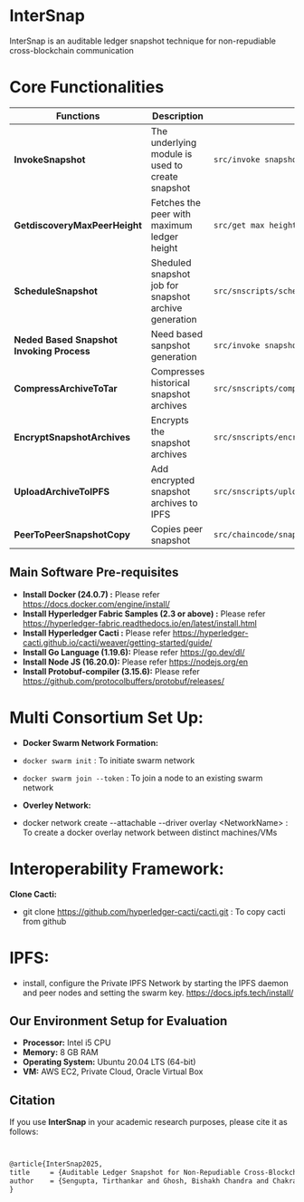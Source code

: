 # InterSnap
InterSnap is an auditable ledger snapshot technique for non-repudiable cross-blockchain communication



# Core Functionalities

| Functions| Description | Folder Path |
|---------------------|-------------|------------|
| **InvokeSnapshot**  | The underlying module is used to create snapshot | `src/invoke snapshot/invoke.sh` |
| **GetdiscoveryMaxPeerHeight**   | Fetches the peer with maximum ledger height | `src/get max height/getdiscoveryMaxPeerHeight.sh` |
| **ScheduleSnapshot**   | Sheduled snapshot job for snapshot archive generation| `src/snscripts/scheduleSnapshot.sh` |
| **Neded Based Snapshot Invoking Process**   | Need based sanpshot generation| `src/invoke snapshot/invoke.sh` |
| **CompressArchiveToTar**   | Compresses historical snapshot archives| `src/snscripts/compressArchive.sh` |
| **EncryptSnapshotArchives**   | Encrypts the snapshot archives | `src/snscripts/encryptSnapshotArch.sh` |
| **UploadArchiveToIPFS**   | Add encrypted snapshot archives to IPFS| `src/snscripts/uploadipfs.sh` |
| **PeerToPeerSnapshotCopy** | Copies peer snapshot | `src/chaincode/snapshot_chaincode/copySnapshotFromPeer.go` |


## Main Software Pre-requisites
- **Install Docker (24.0.7) :** Please refer https://docs.docker.com/engine/install/
- **Install Hyperledger Fabric Samples (2.3 or above) :** Please refer https://hyperledger-fabric.readthedocs.io/en/latest/install.html
- **Install Hyperledger Cacti :** Please refer https://hyperledger-cacti.github.io/cacti/weaver/getting-started/guide/  
- **Install Go Language (1.19.6):** Please refer https://go.dev/dl/ 
- **Install Node JS (16.20.0):** Please refer https://nodejs.org/en
- **Install Protobuf-compiler (3.15.6):** Please refer https://github.com/protocolbuffers/protobuf/releases/

   
# Multi Consortium Set Up:
- **Docker Swarm Network Formation:** 
 - `docker swarm init` : To initiate swarm network
 - `docker swarm join --token` : To join a node to an existing swarm network

 - **Overley Network:** 
 - docker network create --attachable --driver overlay &lt;NetworkName&gt; : To create a docker overlay network between distinct machines/VMs

 # Interoperability Framework:
**Clone Cacti:**
 - git clone https://github.com/hyperledger-cacti/cacti.git : To copy cacti from github

# IPFS:
- install, configure the Private IPFS Network by starting the IPFS daemon and peer nodes and setting the swarm key.
https://docs.ipfs.tech/install/

## Our Environment Setup for Evaluation

- **Processor:** Intel i5 CPU  
- **Memory:** 8 GB RAM  
- **Operating System:** Ubuntu 20.04 LTS (64-bit)
- **VM:** AWS EC2, Private Cloud, Oracle Virtual Box

## Citation

If you use **InterSnap** in your academic research purposes, please cite it as follows:

```latex


@article{InterSnap2025,
title     = {Auditable Ledger Snapshot for Non-Repudiable Cross-Blockchain Communication},
author    = {Sengupta, Tirthankar and Ghosh, Bishakh Chandra and Chakraborty, Sandip and Sural, Shamik},
}
